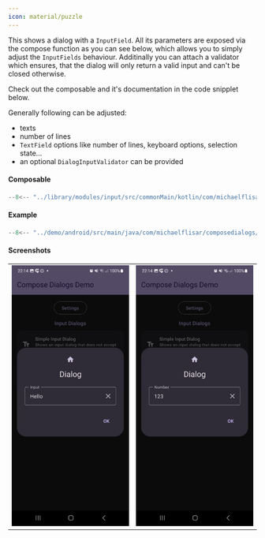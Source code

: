 ```yaml
---
icon: material/puzzle
---
```


This shows a dialog with a `InputField`. All its parameters are exposed via the compose function as you can see below, which allows you to simply adjust the `InputFields` behaviour. Additinally you can attach a validator which ensures, that the dialog will only return a valid input and can't be closed otherwise.

Check out the composable and it's documentation in the code snipplet below.

Generally following can be adjusted:

* texts
* number of lines
* `TextField` options like number of lines, keyboard options, selection state...
* an optional `DialogInputValidator` can be provided

#### Composable

```kotlin
--8<-- "../library/modules/input/src/commonMain/kotlin/com/michaelflisar/composedialogs/dialogs/input/DialogInput.kt:24:77"
```

#### Example

```kotlin
--8<-- "../demo/android/src/main/java/com/michaelflisar/composedialogs/demo/demos/InputDemos.kt:57:90"
```

#### Screenshots

| | |
|-|-|
| ![Screenshot](../screenshots/demo_input1.jpg) | ![Screenshot](../screenshots/demo_input2.jpg) |